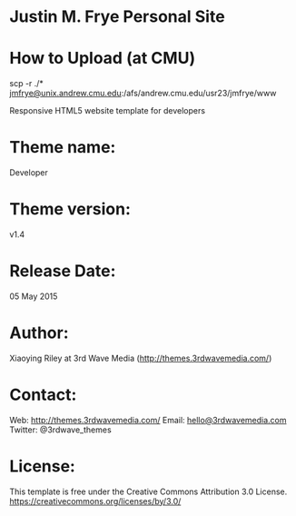 Justin M. Frye Personal Site
===

How to Upload (at CMU)
===

scp -r ./* jmfrye@unix.andrew.cmu.edu:/afs/andrew.cmu.edu/usr23/jmfrye/www

Responsive HTML5 website template for developers

Theme name:
=======================================================================
Developer

Theme version:
=======================================================================
v1.4

Release Date:
=======================================================================
05 May 2015

Author: 
=======================================================================
Xiaoying Riley at 3rd Wave Media (http://themes.3rdwavemedia.com/)

Contact:
=======================================================================
Web: http://themes.3rdwavemedia.com/
Email: hello@3rdwavemedia.com
Twitter: @3rdwave_themes

License: 
=======================================================================
This template is free under the Creative Commons Attribution 3.0 License.
https://creativecommons.org/licenses/by/3.0/
